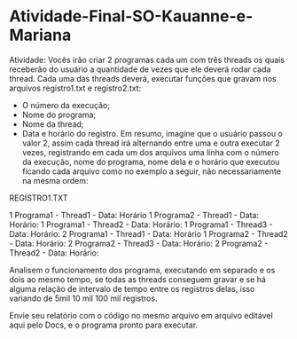 # Atividade-Final-SO-Kauanne-e-Mariana
Atividade:
Vocês irão criar 2 programas cada um com três threads os quais receberão do usuário a quantidade de vezes que ele deverá rodar cada thread. Cada uma das threads deverá, executar funções que gravam nos arquivos registro1.txt e registro2.txt:
- O número da execução;
- Nome do programa; 
- Nome da thread;
- Data e horário do registro.
Em resumo, imagine que o usuário passou o valor 2, assim cada thread irá alternando entre uma e outra executar 2 vezes, registrando em cada um dos arquivos uma linha com o número da execução, nome do programa, nome dela e o horário que executou ficando cada arquivo como no exemplo a seguir, não necessariamente na mesma ordem:

REGISTRO1.TXT

1 Programa1 - Thread1 - Data:     Horário
1 Programa2 - Thread1 - Data:     Horário:
1 Programa1 - Thread2 - Data:     Horário:
1 Programa1 - Thread3 - Data:     Horário:
2 Programa1 - Thread1 - Data:     Horário
1 Programa2 - Thread2 - Data:     Horário:
2 Programa2 - Thread3 - Data:     Horário:
2 Programa2 - Thread2 - Data:     Horário:

Analisem o funcionamento dos programa, executando em separado e os dois ao mesmo tempo, se todas as threads conseguem gravar e se há alguma relação de intervalo de tempo entre os registros delas, isso variando de 5mil 10 mil 100 mil registros.

Envie seu relatório com o código no mesmo arquivo em arquivo editável aqui pelo Docs, e o programa pronto para executar.
